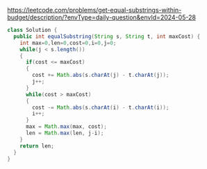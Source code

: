 https://leetcode.com/problems/get-equal-substrings-within-budget/description/?envType=daily-question&envId=2024-05-28

```java
class Solution {
  public int equalSubstring(String s, String t, int maxCost) {
    int max=0,len=0,cost=0,i=0,j=0;
    while(j < s.length()) 
    {
      if(cost <= maxCost) 
      {
        cost += Math.abs(s.charAt(j) - t.charAt(j));
        j++;
      }
      while(cost > maxCost) 
      {
        cost -= Math.abs(s.charAt(i) - t.charAt(i));
        i++;
      }
      max = Math.max(max, cost);
      len = Math.max(len, j-i);
    }
    return len;
  }
}
```
